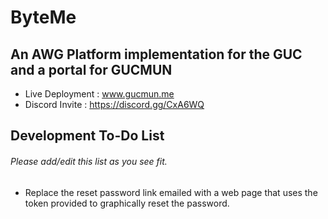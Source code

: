 # ByteMe
## An AWG Platform implementation for the GUC and a portal for GUCMUN
- Live Deployment : www.gucmun.me
- Discord Invite : https://discord.gg/CxA6WQ
## Development To-Do List
###### Please add/edit this list as you see fit.
- Replace the reset password link emailed with a web page that uses the token provided to graphically reset the password.
